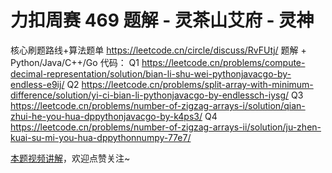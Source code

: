 # 力扣周赛 469 题解 - 灵茶山艾府 - 灵神

核心刷题路线+算法题单 https://leetcode.cn/circle/discuss/RvFUtj/
题解 + Python/Java/C++/Go 代码：
Q1 https://leetcode.cn/problems/compute-decimal-representation/solution/bian-li-shu-wei-pythonjavacgo-by-endless-e9ij/
Q2 https://leetcode.cn/problems/split-array-with-minimum-difference/solution/yi-ci-bian-li-pythonjavacgo-by-endlessch-iysg/
Q3 https://leetcode.cn/problems/number-of-zigzag-arrays-i/solution/qian-zhui-he-you-hua-dppythonjavacgo-by-k4ps3/
Q4 https://leetcode.cn/problems/number-of-zigzag-arrays-ii/solution/ju-zhen-kuai-su-mi-you-hua-dppythonnumpy-77e7/

[本题视频讲解](https://www.bilibili.com/video/TODO时间/?t=2m30s)，欢迎点赞关注~
